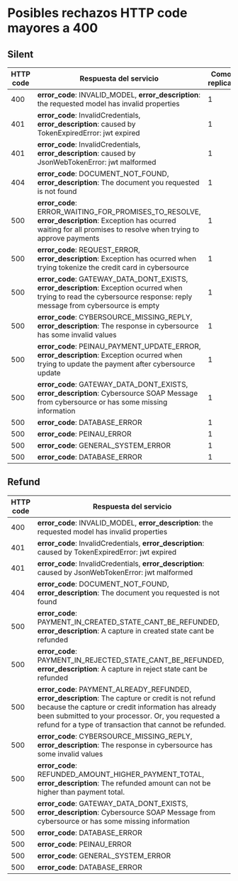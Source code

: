 # Posibles rechazos HTTP code mayores a 400

## Silent

| HTTP code| Respuesta del servicio                   | Como replicar|
| -------- | ---------------------------------------- |-----|
|400 | **error_code**: INVALID_MODEL, **error_description**: the requested model has invalid properties|1|
|401 | **error_code**: InvalidCredentials, **error_description**: caused by TokenExpiredError: jwt expired|1|
|401 | **error_code**: InvalidCredentials, **error_description**: caused by JsonWebTokenError: jwt malformed|1|
|404 | **error_code**: DOCUMENT_NOT_FOUND, **error_description**: The document you requested is not found|1|
| 500  |**error_code**: ERROR_WAITING_FOR_PROMISES_TO_RESOLVE, **error_description**: Exception has ocurred waiting for all promises to resolve when trying to approve payments|1|
| 500 | **error_code**: REQUEST_ERROR, **error_description**: Exception has ocurred when trying tokenize the credit card in cybersource|1|
| 500 | **error_code**: GATEWAY_DATA_DONT_EXISTS, **error_description**: Exception ocurred when trying to read the cybersource response: reply message from cybersource is empty|1|
| 500 | **error_code**: CYBERSOURCE_MISSING_REPLY, **error_description**: The response in cybersource has some invalid values|1|
| 500 | **error_code**: PEINAU_PAYMENT_UPDATE_ERROR, **error_description**: Exception ocurred when trying to update the payment after cybersource update|1|
| 500 | **error_code**: GATEWAY_DATA_DONT_EXISTS, **error_description**: Cybersource SOAP Message from cybersource or has some missing information|1|
|500 | **error_code**: DATABASE_ERROR |1|
|500 | **error_code**: PEINAU_ERROR |1|
|500 | **error_code**: GENERAL_SYSTEM_ERROR |1|
|500 | **error_code**: DATABASE_ERROR |1|

## Refund

| HTTP code| Respuesta del servicio                               |
| -------- | ---------------------------------------- |
|400 | **error_code**: INVALID_MODEL, **error_description**: the requested model has invalid properties|
|401 | **error_code**: InvalidCredentials, **error_description**: caused by TokenExpiredError: jwt expired|
|401 | **error_code**: InvalidCredentials, **error_description**: caused by JsonWebTokenError: jwt malformed|
|404 | **error_code**: DOCUMENT_NOT_FOUND, **error_description**: The document you requested is not found|
| 500  |**error_code**: PAYMENT_IN_CREATED_STATE_CANT_BE_REFUNDED, **error_description**: A capture in created state cant be refunded|
| 500 | **error_code**: PAYMENT_IN_REJECTED_STATE_CANT_BE_REFUNDED, **error_description**: A capture in reject state cant be refunded |
| 500 | **error_code**: PAYMENT_ALREADY_REFUNDED, **error_description**: The capture or credit is not refund because the capture or credit information has already been submitted to your processor. Or, you requested a refund for a type of transaction that cannot be refunded. |
| 500 | **error_code**: CYBERSOURCE_MISSING_REPLY, **error_description**: The response in cybersource has some invalid values|
| 500 | **error_code**: REFUNDED_AMOUNT_HIGHER_PAYMENT_TOTAL, **error_description**: The refunded amount can not be higher than payment total. |
| 500 | **error_code**: GATEWAY_DATA_DONT_EXISTS, **error_description**: Cybersource SOAP Message from cybersource or has some missing information|
|500 | **error_code**: DATABASE_ERROR |
|500 | **error_code**: PEINAU_ERROR |
|500 | **error_code**: GENERAL_SYSTEM_ERROR |
|500 | **error_code**: DATABASE_ERROR |

